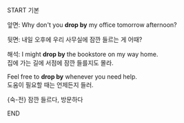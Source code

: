 START
기본

앞면:
Why don't you **drop by** my office tomorrow afternoon?

뒷면:
내일 오후에 우리 사무실에 잠깐 들르는 게 어때?

해석:
I might **drop by** the bookstore on my way home.  
집에 가는 길에 서점에 잠깐 들를지도 몰라.

Feel free to **drop by** whenever you need help.  
도움이 필요할 때는 언제든지 들러.

{숙-전} 잠깐 들르다, 방문하다
<!--ID: 1749293616225-->
END